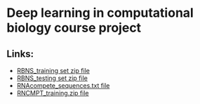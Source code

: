 # Deep learning in computational biology course project

## Links:

* [RBNS_training set zip file](https://biu365-my.sharepoint.com/personal/orensya_biu_ac_il/_layouts/15/onedrive.aspx?id=%2Fpersonal%2Forensya%5Fbiu%5Fac%5Fil%2FDocuments%2Fproject%5Ffiles%2FRBNS%5Ftraining%2Ezip&parent=%2Fpersonal%2Forensya%5Fbiu%5Fac%5Fil%2FDocuments%2Fproject%5Ffiles&ga=1)
* [RBNS_testing set zip file](https://biu365-my.sharepoint.com/personal/orensya_biu_ac_il/_layouts/15/onedrive.aspx?id=%2Fpersonal%2Forensya%5Fbiu%5Fac%5Fil%2FDocuments%2Fproject%5Ffiles%2FRBNS%5Ftesting%2Ezip&parent=%2Fpersonal%2Forensya%5Fbiu%5Fac%5Fil%2FDocuments%2Fproject%5Ffiles&ga=1)
* [RNAcompete_sequences.txt file](deep_learning_project/resources/RNAcompete_sequence.txt)
* [RNCMPT_training.zip file](resources/RNCMPT_training.zip)
 
